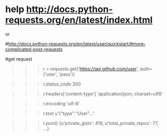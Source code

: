 # help <a href="http://docs.python-requests.org/en/latest/index.html">http://docs.python-requests.org/en/latest/index.html</a>

or

#http://docs.python-requests.org/en/latest/user/quickstart/#more-complicated-post-requests

#get request 

>>> r = requests.get('https://api.github.com/user', auth=('user', 'pass'))

>>> r.status_code
200

>>> r.headers['content-type']
'application/json; charset=utf8'

>>> r.encoding
'utf-8'

>>> r.text
u'{"type":"User"...'

>>> r.json()
{u'private_gists': 419, u'total_private_repos': 77, ...}

